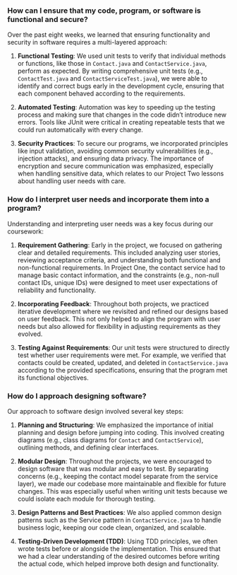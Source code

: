 
### How can I ensure that my code, program, or software is functional and secure?

Over the past eight weeks, we learned that ensuring functionality and security in software requires a multi-layered approach:

1. **Functional Testing**: We used unit tests to verify that individual methods or functions, like those in `Contact.java` and `ContactService.java`, perform as expected. By writing comprehensive unit tests (e.g., `ContactTest.java` and `ContactServiceTest.java`), we were able to identify and correct bugs early in the development cycle, ensuring that each component behaved according to the requirements.
   
2. **Automated Testing**: Automation was key to speeding up the testing process and making sure that changes in the code didn’t introduce new errors. Tools like JUnit were critical in creating repeatable tests that we could run automatically with every change.

3. **Security Practices**: To secure our programs, we incorporated principles like input validation, avoiding common security vulnerabilities (e.g., injection attacks), and ensuring data privacy. The importance of encryption and secure communication was emphasized, especially when handling sensitive data, which relates to our Project Two lessons about handling user needs with care.

### How do I interpret user needs and incorporate them into a program?

Understanding and interpreting user needs was a key focus during our coursework:

1. **Requirement Gathering**: Early in the project, we focused on gathering clear and detailed requirements. This included analyzing user stories, reviewing acceptance criteria, and understanding both functional and non-functional requirements. In Project One, the contact service had to manage basic contact information, and the constraints (e.g., non-null contact IDs, unique IDs) were designed to meet user expectations of reliability and functionality.

2. **Incorporating Feedback**: Throughout both projects, we practiced iterative development where we revisited and refined our designs based on user feedback. This not only helped to align the program with user needs but also allowed for flexibility in adjusting requirements as they evolved.

3. **Testing Against Requirements**: Our unit tests were structured to directly test whether user requirements were met. For example, we verified that contacts could be created, updated, and deleted in `ContactService.java` according to the provided specifications, ensuring that the program met its functional objectives.

### How do I approach designing software?

Our approach to software design involved several key steps:

1. **Planning and Structuring**: We emphasized the importance of initial planning and design before jumping into coding. This involved creating diagrams (e.g., class diagrams for `Contact` and `ContactService`), outlining methods, and defining clear interfaces.

2. **Modular Design**: Throughout the projects, we were encouraged to design software that was modular and easy to test. By separating concerns (e.g., keeping the contact model separate from the service layer), we made our codebase more maintainable and flexible for future changes. This was especially useful when writing unit tests because we could isolate each module for thorough testing.

3. **Design Patterns and Best Practices**: We also applied common design patterns such as the Service pattern in `ContactService.java` to handle business logic, keeping our code clean, organized, and scalable.

4. **Testing-Driven Development (TDD)**: Using TDD principles, we often wrote tests before or alongside the implementation. This ensured that we had a clear understanding of the desired outcomes before writing the actual code, which helped improve both design and functionality.
